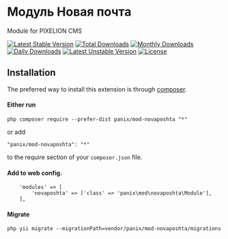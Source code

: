 # Модуль Новая почта

Module for PIXELION CMS

[![Latest Stable Version](https://poser.pugx.org/panix/mod-novaposhta/v/stable)](https://packagist.org/packages/panix/mod-novaposhta)
[![Total Downloads](https://poser.pugx.org/panix/mod-novaposhta/downloads)](https://packagist.org/packages/panix/mod-novaposhta)
[![Monthly Downloads](https://poser.pugx.org/panix/mod-novaposhta/d/monthly)](https://packagist.org/packages/panix/mod-novaposhta)
[![Daily Downloads](https://poser.pugx.org/panix/mod-novaposhta/d/daily)](https://packagist.org/packages/panix/mod-novaposhta)
[![Latest Unstable Version](https://poser.pugx.org/panix/mod-novaposhta/v/unstable)](https://packagist.org/packages/panix/mod-novaposhta)
[![License](https://poser.pugx.org/panix/mod-novaposhta/license)](https://packagist.org/packages/panix/mod-novaposhta)


## Installation

The preferred way to install this extension is through [composer](http://getcomposer.org/download/).

#### Either run

```
php composer require --prefer-dist panix/mod-novaposhta "*"
```

or add

```
"panix/mod-novaposhta": "*"
```

to the require section of your `composer.json` file.


#### Add to web config.
```
    'modules' => [
        'novaposhta' => ['class' => 'panix\mod\novaposhta\Module'],
    ],
```
#### Migrate
```
php yii migrate --migrationPath=vendor/panix/mod-novaposhta/migrations
```
